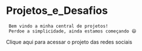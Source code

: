  # Projetos_e_Desafios
     Bem vindo a minha central de projetos!
     Perdoe a simplicidade, ainda estamos começando 😄


 <a src="Projeto Redes Sociais/index.html" alt="">Clique aqui para acessar o projeto das redes sociais</a>   
</html>



